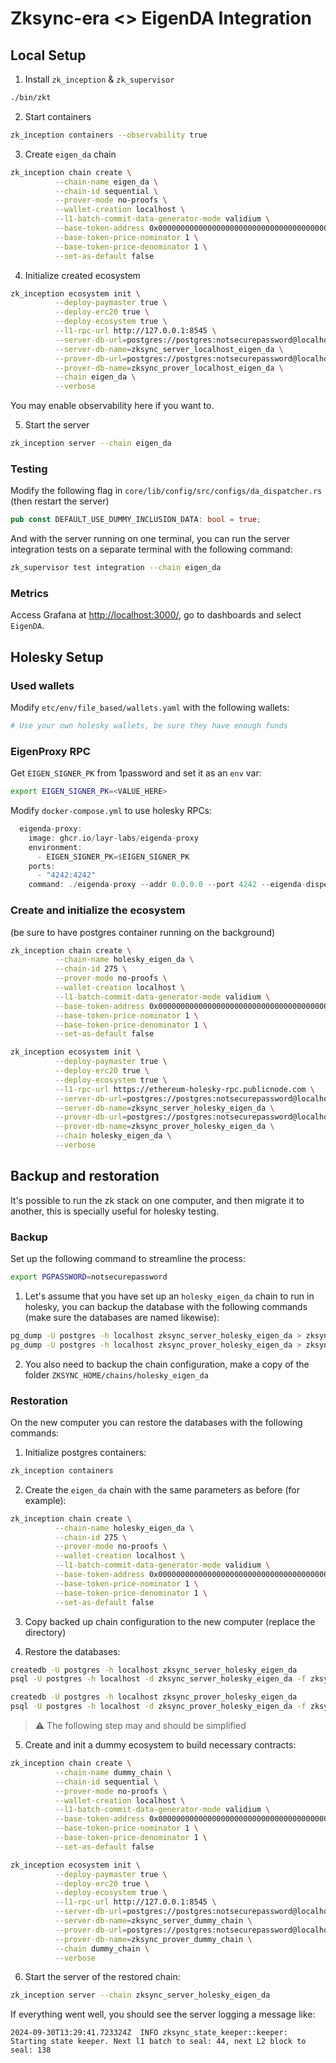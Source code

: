 # Zksync-era <> EigenDA Integration

## Local Setup

1. Install `zk_inception` & `zk_supervisor`

```bash
./bin/zkt
```

2. Start containers

```bash
zk_inception containers --observability true
```

3. Create `eigen_da` chain

```bash
zk_inception chain create \
          --chain-name eigen_da \
          --chain-id sequential \
          --prover-mode no-proofs \
          --wallet-creation localhost \
          --l1-batch-commit-data-generator-mode validium \
          --base-token-address 0x0000000000000000000000000000000000000001 \
          --base-token-price-nominator 1 \
          --base-token-price-denominator 1 \
          --set-as-default false
```

4. Initialize created ecosystem

```bash
zk_inception ecosystem init \
          --deploy-paymaster true \
          --deploy-erc20 true \
          --deploy-ecosystem true \
          --l1-rpc-url http://127.0.0.1:8545 \
          --server-db-url=postgres://postgres:notsecurepassword@localhost:5432 \
          --server-db-name=zksync_server_localhost_eigen_da \
          --prover-db-url=postgres://postgres:notsecurepassword@localhost:5432 \
          --prover-db-name=zksync_prover_localhost_eigen_da \
          --chain eigen_da \
          --verbose
```

You may enable observability here if you want to.

5. Start the server

```bash
zk_inception server --chain eigen_da
```

### Testing

Modify the following flag in `core/lib/config/src/configs/da_dispatcher.rs` (then restart the server)

```rs
pub const DEFAULT_USE_DUMMY_INCLUSION_DATA: bool = true;
```

And with the server running on one terminal, you can run the server integration tests on a separate terminal with the
following command:

```bash
zk_supervisor test integration --chain eigen_da
```

### Metrics

Access Grafana at [http://localhost:3000/](http://localhost:3000/), go to dashboards and select `EigenDA`.

## Holesky Setup

### Used wallets

Modify `etc/env/file_based/wallets.yaml` with the following wallets:

```yaml
# Use your own holesky wallets, be sure they have enough funds
```

### EigenProxy RPC

Get `EIGEN_SIGNER_PK` from 1password and set it as an `env` var:

```bash
export EIGEN_SIGNER_PK=<VALUE_HERE>
```

Modify `docker-compose.yml` to use holesky RPCs:

```rust
  eigenda-proxy:
    image: ghcr.io/layr-labs/eigenda-proxy
    environment:
      - EIGEN_SIGNER_PK=$EIGEN_SIGNER_PK
    ports:
      - "4242:4242"
    command: ./eigenda-proxy --addr 0.0.0.0 --port 4242 --eigenda-disperser-rpc disperser-holesky.eigenda.xyz:443 --eigenda-signer-private-key-hex $EIGEN_SIGNER_PK --eigenda-eth-rpc https://ethereum-holesky-rpc.publicnode.com --eigenda-svc-manager-addr 0xD4A7E1Bd8015057293f0D0A557088c286942e84b --eigenda-eth-confirmation-depth 0
```

### Create and initialize the ecosystem

(be sure to have postgres container running on the background)

```bash
zk_inception chain create \
          --chain-name holesky_eigen_da \
          --chain-id 275 \
          --prover-mode no-proofs \
          --wallet-creation localhost \
          --l1-batch-commit-data-generator-mode validium \
          --base-token-address 0x0000000000000000000000000000000000000001 \
          --base-token-price-nominator 1 \
          --base-token-price-denominator 1 \
          --set-as-default false

zk_inception ecosystem init \
          --deploy-paymaster true \
          --deploy-erc20 true \
          --deploy-ecosystem true \
          --l1-rpc-url https://ethereum-holesky-rpc.publicnode.com \
          --server-db-url=postgres://postgres:notsecurepassword@localhost:5432 \
          --server-db-name=zksync_server_holesky_eigen_da \
          --prover-db-url=postgres://postgres:notsecurepassword@localhost:5432 \
          --prover-db-name=zksync_prover_holesky_eigen_da \
          --chain holesky_eigen_da \
          --verbose
```

## Backup and restoration

It's possible to run the zk stack on one computer, and then migrate it to another, this is specially useful for holesky testing.

### Backup

Set up the following command to streamline the process:

```bash
export PGPASSWORD=notsecurepassword
```

1. Let's assume that you have set up an `holesky_eigen_da` chain to run in holesky, you can backup the database with the following commands (make sure the databases are named likewise):

```bash
pg_dump -U postgres -h localhost zksync_server_holesky_eigen_da > zksync_server_holesky_eigen_da_backup.sql
pg_dump -U postgres -h localhost zksync_prover_holesky_eigen_da > zksync_prover_holesky_eigen_da_backup.sql
```

2. You also need to backup the chain configuration, make a copy of the folder `ZKSYNC_HOME/chains/holesky_eigen_da`

### Restoration

On the new computer you can restore the databases with the following commands:

1. Initialize postgres containers:

```bash
zk_inception containers
```

2. Create the `eigen_da` chain with the same parameters as before (for example):

```bash
zk_inception chain create \
          --chain-name holesky_eigen_da \
          --chain-id 275 \
          --prover-mode no-proofs \
          --wallet-creation localhost \
          --l1-batch-commit-data-generator-mode validium \
          --base-token-address 0x0000000000000000000000000000000000000001 \
          --base-token-price-nominator 1 \
          --base-token-price-denominator 1 \
          --set-as-default false
```

3. Copy backed up chain configuration to the new computer (replace the directory)

4. Restore the databases:

```bash
createdb -U postgres -h localhost zksync_server_holesky_eigen_da
psql -U postgres -h localhost -d zksync_server_holesky_eigen_da -f zksync_server_holesky_eigen_da_backup.sql

createdb -U postgres -h localhost zksync_prover_holesky_eigen_da
psql -U postgres -h localhost -d zksync_prover_holesky_eigen_da -f zksync_prover_holesky_eigen_da_backup.sql
```

> ⚠️ The following step may and should be simplified

5. Create and init a dummy ecosystem to build necessary contracts:

```bash
zk_inception chain create \
          --chain-name dummy_chain \
          --chain-id sequential \
          --prover-mode no-proofs \
          --wallet-creation localhost \
          --l1-batch-commit-data-generator-mode validium \
          --base-token-address 0x0000000000000000000000000000000000000001 \
          --base-token-price-nominator 1 \
          --base-token-price-denominator 1 \
          --set-as-default false

zk_inception ecosystem init \
          --deploy-paymaster true \
          --deploy-erc20 true \
          --deploy-ecosystem true \
          --l1-rpc-url http://127.0.0.1:8545 \
          --server-db-url=postgres://postgres:notsecurepassword@localhost:5432 \
          --server-db-name=zksync_server_dummy_chain \
          --prover-db-url=postgres://postgres:notsecurepassword@localhost:5432 \
          --prover-db-name=zksync_prover_dummy_chain \
          --chain dummy_chain \
          --verbose
```

6. Start the server of the restored chain:

```bash
zk_inception server --chain zksync_server_holesky_eigen_da
```

If everything went well, you should see the server logging a message like:

```
2024-09-30T13:29:41.723324Z  INFO zksync_state_keeper::keeper: Starting state keeper. Next l1 batch to seal: 44, next L2 block to seal: 138
```

